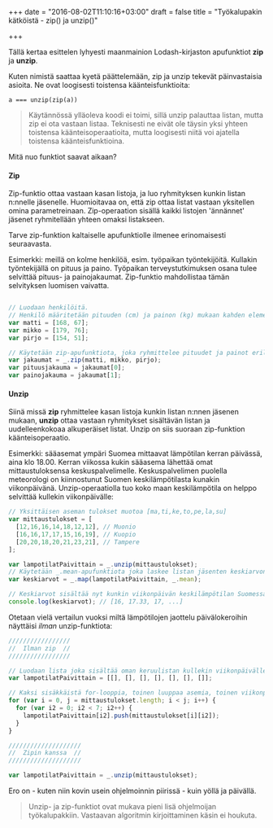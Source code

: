 +++
date = "2016-08-02T11:10:16+03:00"
draft = false
title = "Työkalupakin kätköistä - zip() ja unzip()"

+++

Tällä kertaa esittelen lyhyesti maanmainion Lodash-kirjaston apufunktiot **zip** ja **unzip**.

Kuten nimistä saattaa kyetä päättelemään, zip ja unzip tekevät päinvastaisia asioita. Ne ovat loogisesti toistensa käänteisfunktioita:

``` a === unzip(zip(a)) ```

>Käytännössä ylläoleva koodi ei toimi, sillä unzip palauttaa listan, mutta zip ei ota vastaan listaa. Teknisesti ne eivät ole täysin yksi yhteen toistensa käänteisoperaatioita, mutta loogisesti niitä voi ajatella toistensa käänteisfunktioina.

Mitä nuo funktiot saavat aikaan? 

#### Zip

Zip-funktio ottaa vastaan kasan listoja, ja luo ryhmityksen kunkin listan n:nnelle jäsenelle. Huomioitavaa on, että zip ottaa listat vastaan yksitellen omina parametreinaan. Zip-operaation sisällä kaikki listojen 'ännännet' jäsenet ryhmitellään yhteen omaksi listakseen.

Tarve zip-funktion kaltaiselle apufunktiolle ilmenee erinomaisesti seuraavasta.

Esimerkki: meillä on kolme henkilöä, esim. työpaikan työntekijöitä. Kullakin työntekijällä on pituus ja paino. Työpaikan terveystutkimuksen osana tulee selvittää pituus- ja painojakaumat. Zip-funktio mahdollistaa tämän selvityksen luomisen vaivatta.

```javascript

// Luodaan henkilöitä.
// Henkilö määritetään pituuden (cm) ja painon (kg) mukaan kahden elementin listana!
var matti = [168, 67];
var mikko = [179, 76];
var pirjo = [154, 51];

// Käytetään zip-apufunktiota, joka ryhmittelee pituudet ja painot erillisiin listoihin.
var jakaumat = _.zip(matti, mikko, pirjo);
var pituusjakauma = jakaumat[0];
var painojakauma = jakaumat[1];

```

#### Unzip

Siinä missä **zip** ryhmittelee kasan listoja kunkin listan n:nnen jäsenen mukaan, **unzip** ottaa vastaan ryhmitykset sisältävän listan ja uudelleenkokoaa alkuperäiset listat. Unzip on siis suoraan zip-funktion käänteisoperaatio. 

Esimerkki: sääasemat ympäri Suomea mittaavat lämpötilan kerran päivässä, aina klo 18.00. Kerran viikossa kukin sääasema lähettää omat mittaustuloksensa keskuspalvelimelle. Keskuspalvelimen puolella meteorologi on kiinnostunut Suomen keskilämpötilasta kunakin viikonpäivänä. Unzip-operaatiolla tuo koko maan keskilämpötila on helppo selvittää kullekin viikonpäivälle:

```javascript
// Yksittäisen aseman tulokset muotoa [ma,ti,ke,to,pe,la,su]
var mittaustulokset = [
  [12,16,16,14,18,12,12], // Muonio
  [16,16,17,17,15,16,19], // Kuopio
  [20,20,18,20,21,23,21], // Tampere
];

var lampotilatPaivittain = _.unzip(mittaustulokset);
// Käytetään _.mean-apufunktiota joka laskee listan jäsenten keskiarvon.
var keskiarvot = _.map(lampotilatPaivittain, _.mean);

// Keskiarvot sisältää nyt kunkin viikonpäivän keskilämpötilan Suomessa.
console.log(keskiarvot); // [16, 17.33, 17, ...]

```

Otetaan vielä vertailun vuoksi miltä lämpötilojen jaottelu päivälokeroihin näyttäisi *ilman* unzip-funktiota:

```javascript
/////////////////
//  Ilman zip  //
/////////////////

// Luodaan lista joka sisältää oman keruulistan kullekin viikonpäivälle.
var lampotilatPaivittain = [[], [], [], [], [], [], []];

// Kaksi sisäkkäistä for-looppia, toinen luuppaa asemia, toinen viikonpäiviä.
for (var i = 0, j = mittaustulokset.length; i < j; i++) {
  for (var i2 = 0; i2 < 7; i2++) {
    lampotilatPaivittain[i2].push(mittaustulokset[i][i2]);    	
  }
}

////////////////////
//  Zipin kanssa  //
////////////////////

var lampotilatPaivittain = _.unzip(mittaustulokset);


```
Ero on - kuten niin kovin usein ohjelmoinnin piirissä - kuin yöllä ja päivällä.

> Unzip- ja zip-funktiot ovat mukava pieni lisä ohjelmoijan työkalupakkiin. Vastaavan algoritmin kirjoittaminen käsin ei houkuta.










